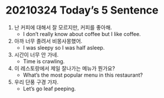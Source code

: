 # 20210324 Today’s 5 Sentence



1. 난 커피에 대해서 잘 모르지만, 커피를 좋아해.
   - I don’t really know about coffee but I like coffee.
2. 아까 너무 졸려서 비몽사몽했어.
   - I was sleepy so I was half asleep.
3. 시간이 너무 안 가네.
   - Time is crawling.
4. 이 레스토랑에서 제일 잘나가는 메뉴가 뭔가요?
   - What’s the most popular menu in this restaurant?
5. 우리 단풍 구경 가자.
   - Let’s go leaf peeping.

